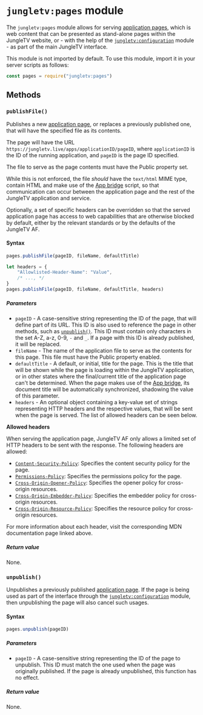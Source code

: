 # `jungletv:pages` module

The `jungletv:pages` module allows for serving [application pages](../../manual/pages.md), which is web content that can be presented as stand-alone pages within the JungleTV website, or - with the help of the [`jungletv:configuration`](./jungletv_configuration.md) module - as part of the main JungleTV interface.

This module is not imported by default. To use this module, import it in your server scripts as follows:

```js
const pages = require("jungletv:pages")
```

## Methods

### `publishFile()`

Publishes a new [application page](../../manual/pages.md), or replaces a previously published one, that will have the specified file as its contents.

The page will have the URL `https://jungletv.live/apps/applicationID/pageID`, where `applicationID` is the ID of the running application, and `pageID` is the page ID specified.

The file to serve as the page contents must have the Public property set.

While this is not enforced, the file _should_ have the `text/html` MIME type, contain HTML and make use of the [App bridge](/reference/appbridge/) script, so that communication can occur between the application page and the rest of the JungleTV application and service.

Optionally, a set of specific headers can be overridden so that the served application page has access to web capabilities that are otherwise blocked by default, either by the relevant standards or by the defaults of the JungleTV AF.

#### Syntax

```js
pages.publishFile(pageID, fileName, defaultTitle)

let headers = {
    "Allowlisted-Header-Name": "Value",
    /* ..., */
}
pages.publishFile(pageID, fileName, defaultTitle, headers)
```

##### Parameters

- `pageID` - A case-sensitive string representing the ID of the page, that will define part of its URL.
  This ID is also used to reference the page in other methods, such as [`unpublish()`](#unpublish).
  This ID must contain only characters in the set A-Z, a-z, 0-9, `-` and `_`.
  If a page with this ID is already published, it will be replaced.
- `fileName` - The name of the application file to serve as the contents for this page.
  This file must have the Public property enabled.
- `defaultTitle` - A default, or initial, title for the page.
  This is the title that will be shown while the page is loading within the JungleTV application, or in other states where the final/current title of the application page can't be determined.
  When the page makes use of the [App bridge](/reference/appbridge/), its document title will be automatically synchronized, shadowing the value of this parameter.
- `headers` - An optional object containing a key-value set of strings representing HTTP headers and the respective values, that will be sent when the page is served.
  The list of allowed headers can be seen below.

**Allowed headers**

When serving the application page, JungleTV AF only allows a limited set of HTTP headers to be sent with the response.
The following headers are allowed:

- [`Content-Security-Policy`](https://developer.mozilla.org/en-US/docs/Web/HTTP/CSP): Specifies the content security policy for the page.
- [`Permissions-Policy`](https://developer.mozilla.org/en-US/docs/Web/HTTP/Headers/Permissions-Policy): Specifies the permissions policy for the page.
- [`Cross-Origin-Opener-Policy`](https://developer.mozilla.org/en-US/docs/Web/HTTP/Headers/Cross-Origin-Opener-Policy): Specifies the opener policy for cross-origin resources.
- [`Cross-Origin-Embedder-Policy`](https://developer.mozilla.org/en-US/docs/Web/HTTP/Headers/Cross-Origin-Embedder-Policy): Specifies the embedder policy for cross-origin resources.
- [`Cross-Origin-Resource-Policy`](https://developer.mozilla.org/en-US/docs/Web/HTTP/Headers/Cross-Origin-Resource-Policy): Specifies the resource policy for cross-origin resources.

For more information about each header, visit the corresponding MDN documentation page linked above.

##### Return value

None.

### `unpublish()`

Unpublishes a previously published [application page](../../manual/pages.md).
If the page is being used as part of the interface through the [`jungletv:configuration`](./jungletv_configuration.md) module, then unpublishing the page will also cancel such usages.

#### Syntax

```js
pages.unpublish(pageID)
```

##### Parameters

- `pageID` - A case-sensitive string representing the ID of the page to unpublish.
  This ID must match the one used when the page was originally published.
  If the page is already unpublished, this function has no effect.

##### Return value

None.